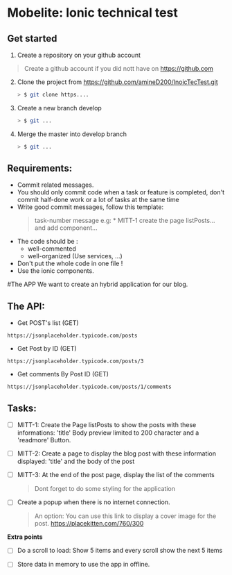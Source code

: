 

# **Mobelite: Ionic technical test**

## Get started

 

 1. Create a repository on your github account

> Create a github account if you did nott have on https://github.com

 2. Clone the project from https://github.com/amineD200/InoicTecTest.git
	``` bash
	> $ git clone https.... 
	```
 3. Create a new branch develop 
	``` bash
	> $ git ...
	```
4. Merge the master into develop branch 
	``` bash
	> $ git ...
	```

## Requirements:
-  Commit related messages.
- You should only commit code when a task or feature is completed, don't commit half-done work or a lot of tasks at the same time 
 - Write good commit messages, follow this template:
    > task-number message 
     e.g: * MITT-1 create the page listPosts... and add component... 
 - The code should be :
	  - well-commented
      - well-organized (Use services, ...)      
 - Don't put the whole code in one file !
 - Use the ionic components. 

#The APP
We want to create an hybrid application for our blog. 

## The API:

- Get POST's list (GET)

```
https://jsonplaceholder.typicode.com/posts
```
- Get Post by ID  (GET)
```
https://jsonplaceholder.typicode.com/posts/3
```
- Get comments By Post ID (GET)
```
https://jsonplaceholder.typicode.com/posts/1/comments
```

## Tasks:



 - [ ] MITT-1: Create the Page listPosts to show the posts with these informations: 'title'
Body preview limited to 200 character and a 'readmore' Button.

 - [ ] MITT-2: Create a page to display the blog post with these information displayed: 'title' and the body of the post 

 - [ ]  MITT-3: At the end of the post page, display the list of the comments
	>  Dont forget to do some styling for the application

 - [ ]  Create a popup when there is no internet connection.

	> An option: You can use this link to display a cover image for the
	> post. https://placekitten.com/760/300

 **Extra points**
- [ ] Do a scroll to load: Show 5 items and every scroll show the next 5 items
 - [ ] Store data in memory to use the app in offline.

